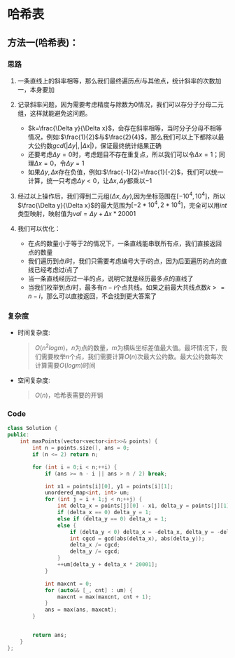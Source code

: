 # 哈希表
## 方法一(哈希表)：
### 思路
1. 一条直线上的斜率相等，那么我们最终遍历点$i$与其他点，统计斜率的次数加一，本身要加

2. 记录斜率问题，因为需要考虑精度与除数为$0$情况，我们可以存分子分母二元组，这样就能避免这问题。
   - $k=\frac{\Delta y}{\Delta x}$，会存在斜率相等，当时分子分母不相等情况，例如:$\frac{1}{2}$与$\frac{2}{4}$，那么我们可以上下都除以最大公约数$gcd(|\Delta y|, |\Delta x|)$，保证最终统计结果正确
   - 还要考虑$\Delta y=0$时，考虑题目不存在重复点，所以我们可以令$\Delta x=1$；同理$\Delta x=0$，令$\Delta y=1$
   - 如果$\Delta y,\Delta x$存在负值，例如:$\frac{-1}{2}=\frac{1}{-2}$，我们可以统一计算，统一只考虑$\Delta y<0$，让$\Delta x,\Delta y$都乘以$-1$

3. 经过以上操作后，我们得到二元组$(\Delta x,\Delta y)$,因为坐标范围在$[-10^4,10^4]$，所以$\frac{\Delta y}{\Delta x}$的最大范围为$[-2*10^4,2*10^4]$，完全可以用$int$类型映射，映射值为$val=\Delta y + \Delta x*20001$

4. 我们可以优化：
   - 在点的数量小于等于$2$的情况下，一条直线能串联所有点，我们直接返回点的数量
   - 我们遍历到点$i$时，我们只需要考虑编号大于$i$的点，因为后面遍历的点的直线已经考虑过$i$点了
   - 当一条直线经历过一半的点，说明它就是经历最多点的直线了
   - 当我们枚举到点$i$时，最多有$n-i$个点共线。如果之前最大共线点数$k>=n-i$，那么可以直接返回，不会找到更大答案了
### 复杂度
- 时间复杂度:
  > $O(n^2logm)$，$n$为点的数量，$m$为横纵坐标差值最大值。最坏情况下，我们需要枚举$n$个点，我们需要计算$O(n)$次最大公约数。最大公约数每次计算需要$O(logm)$时间
- 空间复杂度:
  > $O(n)$，哈希表需要的开销

### Code
```C++ []
class Solution {
public:
    int maxPoints(vector<vector<int>>& points) {
        int n = points.size(), ans = 0;
        if (n <= 2) return n;

        for (int i = 0;i < n;++i) {
            if (ans >= n - i || ans > n / 2) break;

            int x1 = points[i][0], y1 = points[i][1];
            unordered_map<int, int> um;
            for (int j = i + 1;j < n;++j) {
                int delta_x = points[j][0] - x1, delta_y = points[j][1] - y1;
                if (delta_x == 0) delta_y = 1;
                else if (delta_y == 0) delta_x = 1;
                else {
                    if (delta_y < 0) delta_x = -delta_x, delta_y = -delta_y;
                    int cgcd = gcd(abs(delta_x), abs(delta_y));
                    delta_x /= cgcd;
                    delta_y /= cgcd;
                }
                ++um[delta_y + delta_x * 20001];
            }

            int maxcnt = 0;
            for (auto&& [_, cnt] : um) {
                maxcnt = max(maxcnt, cnt + 1);
            }
            ans = max(ans, maxcnt);
        }


        return ans;
    }
};
```